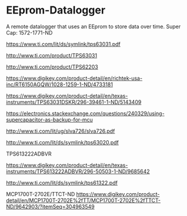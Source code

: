 # EEprom-Datalogger
A remote datalogger that uses an EEprom to store data over time. 
Super Cap:  1572-1771-ND

https://www.ti.com/lit/ds/symlink/tps63031.pdf

http://www.ti.com/product/TPS63031

http://www.ti.com/product/TPS62203

https://www.digikey.com/product-detail/en/richtek-usa-inc/RT6150AGQW/1028-1259-1-ND/4733181


https://www.digikey.com/product-detail/en/texas-instruments/TPS63031DSKR/296-39461-1-ND/5143409


https://electronics.stackexchange.com/questions/240329/using-supercapacitor-as-backup-for-mcu

http://www.ti.com/lit/ug/slva726/slva726.pdf

http://www.ti.com/lit/ds/symlink/tps63020.pdf

 TPS613222ADBVR
 
https://www.digikey.com/product-detail/en/texas-instruments/TPS613222ADBVR/296-50503-1-ND/9685642

http://www.ti.com/lit/ds/symlink/tps61322.pdf

MCP1700T-2702E/TTCT-ND‎
https://www.digikey.com/product-detail/en/MCP1700T-2702E%2fTT/MCP1700T-2702E%2fTTCT-ND/9642903/?itemSeq=304963549

